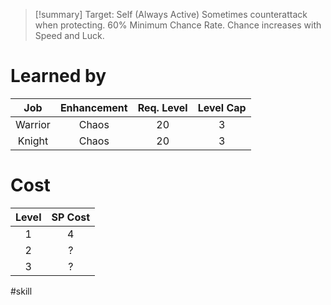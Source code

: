 >[!summary]
>Target: Self (Always Active)
>Sometimes counterattack when protecting.
>60% Minimum Chance Rate.
>Chance increases with Speed and Luck.
# Learned by
| Job   | Enhancement | Req. Level | Level Cap |
|:-------:|:-----------:|:----------:|:---------:|
| Warrior | Chaos       | 20         | 3         |
| Knight  | Chaos       | 20         | 3         | 
# Cost
| Level | SP Cost |
|:-----:|:-------:|
| 1     | 4       |
| 2     | ?       |
| 3     | ?       |

#skill 